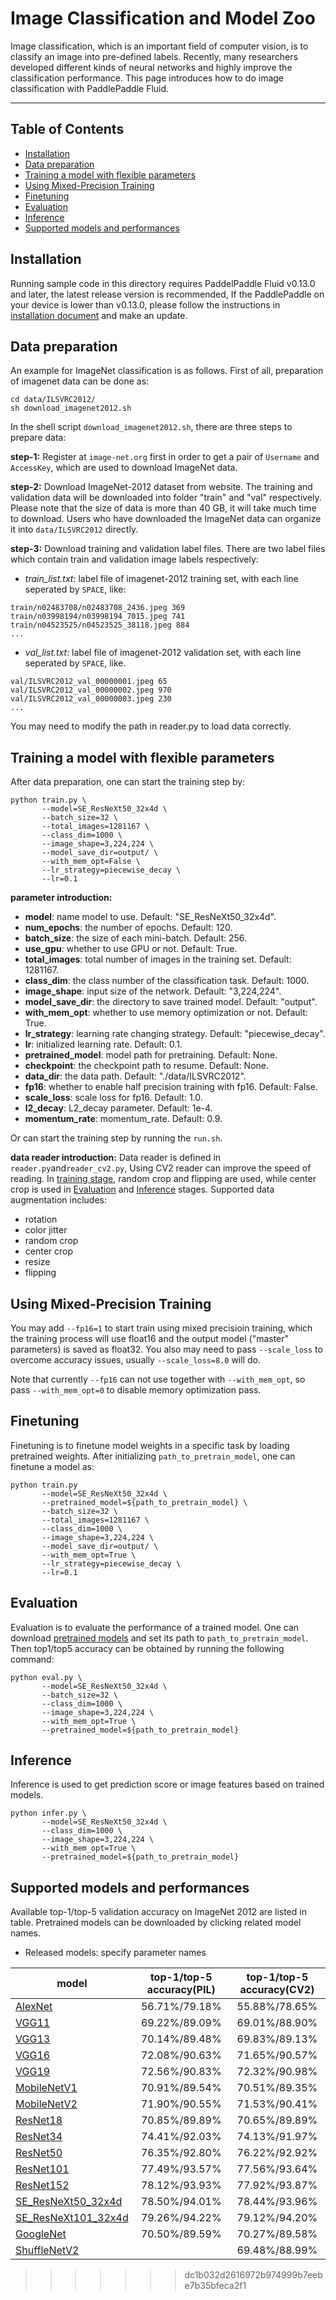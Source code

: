 # Image Classification and Model Zoo
Image classification, which is an important field of computer vision, is to classify an image into pre-defined labels. Recently, many researchers developed different kinds of neural networks and highly improve the classification performance. This page introduces how to do image classification with PaddlePaddle Fluid.

---
## Table of Contents
- [Installation](#installation)
- [Data preparation](#data-preparation)
- [Training a model with flexible parameters](#training-a-model-with-flexible-parameters)
- [Using Mixed-Precision Training](#using-mixed-precision-training)
- [Finetuning](#finetuning)
- [Evaluation](#evaluation)
- [Inference](#inference)
- [Supported models and performances](#supported-models-and-performances)

## Installation

Running sample code in this directory requires PaddelPaddle Fluid v0.13.0 and later, the latest release version is recommended, If the PaddlePaddle on your device is lower than v0.13.0, please follow the instructions in [installation document](http://paddlepaddle.org/documentation/docs/zh/1.3/beginners_guide/install/index_cn.html) and make an update.

## Data preparation

An example for ImageNet classification is as follows. First of all, preparation of imagenet data can be done as:
```
cd data/ILSVRC2012/
sh download_imagenet2012.sh
```

In the shell script ```download_imagenet2012.sh```,  there are three steps to prepare data:

**step-1:** Register at ```image-net.org``` first in order to get a pair of ```Username``` and ```AccessKey```, which are used to download ImageNet data.

**step-2:** Download ImageNet-2012 dataset from website. The training and validation data will be downloaded into folder "train" and "val" respectively. Please note that the size of data is more than 40 GB, it will take much time to download. Users who have downloaded the ImageNet data can organize it into ```data/ILSVRC2012``` directly.

**step-3:** Download training and validation label files. There are two label files which contain train and validation image labels respectively:

* *train_list.txt*: label file of imagenet-2012 training set, with each line seperated by ```SPACE```, like:
```
train/n02483708/n02483708_2436.jpeg 369
train/n03998194/n03998194_7015.jpeg 741
train/n04523525/n04523525_38118.jpeg 884
...
```
* *val_list.txt*: label file of imagenet-2012 validation set, with each line seperated by ```SPACE```, like.
```
val/ILSVRC2012_val_00000001.jpeg 65
val/ILSVRC2012_val_00000002.jpeg 970
val/ILSVRC2012_val_00000003.jpeg 230
...
```

You may need to modify the path in reader.py to load data correctly.

## Training a model with flexible parameters

After data preparation, one can start the training step by:

```
python train.py \
       --model=SE_ResNeXt50_32x4d \
       --batch_size=32 \
       --total_images=1281167 \
       --class_dim=1000 \
       --image_shape=3,224,224 \
       --model_save_dir=output/ \
       --with_mem_opt=False \
       --lr_strategy=piecewise_decay \
       --lr=0.1
```
**parameter introduction:**
* **model**: name model to use. Default: "SE_ResNeXt50_32x4d".
* **num_epochs**: the number of epochs. Default: 120.
* **batch_size**: the size of each mini-batch. Default: 256.
* **use_gpu**: whether to use GPU or not. Default: True.
* **total_images**: total number of images in the training set. Default: 1281167.
* **class_dim**: the class number of the classification task. Default: 1000.
* **image_shape**: input size of the network. Default: "3,224,224".
* **model_save_dir**: the directory to save trained model. Default: "output".
* **with_mem_opt**: whether to use memory optimization or not. Default: True.
* **lr_strategy**: learning rate changing strategy. Default: "piecewise_decay".
* **lr**: initialized learning rate. Default: 0.1.
* **pretrained_model**: model path for pretraining. Default: None.
* **checkpoint**: the checkpoint path to resume. Default: None.
* **data_dir**: the data path. Default: "./data/ILSVRC2012".
* **fp16**: whether to enable half precision training with fp16. Default: False.
* **scale_loss**: scale loss for fp16. Default: 1.0.
* **l2_decay**: L2_decay parameter. Default: 1e-4.
* **momentum_rate**: momentum_rate. Default: 0.9.

Or can start the training step by running the ```run.sh```.

**data reader introduction:** Data reader is defined in ```reader.py```and```reader_cv2.py```, Using CV2 reader can improve the speed of reading. In [training stage](#training-a-model-with-flexible-parameters), random crop and flipping are used, while center crop is used in [Evaluation](#evaluation) and [Inference](#inference) stages. Supported data augmentation includes:
* rotation
* color jitter
* random crop
* center crop
* resize
* flipping

## Using Mixed-Precision Training

You may add `--fp16=1` to start train using mixed precisioin training, which the training process will use float16 and the output model ("master" parameters) is saved as float32. You also may need to pass `--scale_loss` to overcome accuracy issues, usually `--scale_loss=8.0` will do.

Note that currently `--fp16` can not use together with `--with_mem_opt`, so pass `--with_mem_opt=0` to disable memory optimization pass.

## Finetuning

Finetuning is to finetune model weights in a specific task by loading pretrained weights. After initializing ```path_to_pretrain_model```, one can finetune a model as:
```
python train.py
       --model=SE_ResNeXt50_32x4d \
       --pretrained_model=${path_to_pretrain_model} \
       --batch_size=32 \
       --total_images=1281167 \
       --class_dim=1000 \
       --image_shape=3,224,224 \
       --model_save_dir=output/ \
       --with_mem_opt=True \
       --lr_strategy=piecewise_decay \
       --lr=0.1
```

## Evaluation
Evaluation is to evaluate the performance of a trained model. One can download [pretrained models](#supported-models-and-performances) and set its path to ```path_to_pretrain_model```. Then top1/top5 accuracy can be obtained by running the following command:
```
python eval.py \
       --model=SE_ResNeXt50_32x4d \
       --batch_size=32 \
       --class_dim=1000 \
       --image_shape=3,224,224 \
       --with_mem_opt=True \
       --pretrained_model=${path_to_pretrain_model}
```

## Inference
Inference is used to get prediction score or image features based on trained models.
```
python infer.py \
       --model=SE_ResNeXt50_32x4d \
       --class_dim=1000 \
       --image_shape=3,224,224 \
       --with_mem_opt=True \
       --pretrained_model=${path_to_pretrain_model}
```

## Supported models and performances

Available top-1/top-5 validation accuracy on ImageNet 2012 are listed in table. Pretrained models can be downloaded by clicking related model names.

- Released models: specify parameter names

|model | top-1/top-5 accuracy(PIL)| top-1/top-5 accuracy(CV2) |
|- |:-: |:-:|
|[AlexNet](http://paddle-imagenet-models-name.bj.bcebos.com/AlexNet_pretrained.zip) | 56.71%/79.18% | 55.88%/78.65% |
|[VGG11](https://paddle-imagenet-models-name.bj.bcebos.com/VGG11_pretrained.zip) | 69.22%/89.09% | 69.01%/88.90% |
|[VGG13](https://paddle-imagenet-models-name.bj.bcebos.com/VGG13_pretrained.zip) | 70.14%/89.48% | 69.83%/89.13% |
|[VGG16](https://paddle-imagenet-models-name.bj.bcebos.com/VGG16_pretrained.zip) | 72.08%/90.63% | 71.65%/90.57% |
|[VGG19](https://paddle-imagenet-models-name.bj.bcebos.com/VGG19_pretrained.zip) | 72.56%/90.83% | 72.32%/90.98% |
|[MobileNetV1](http://paddle-imagenet-models-name.bj.bcebos.com/MobileNetV1_pretrained.zip) | 70.91%/89.54% | 70.51%/89.35% |
|[MobileNetV2](https://paddle-imagenet-models-name.bj.bcebos.com/MobileNetV2_pretrained.zip) | 71.90%/90.55% | 71.53%/90.41% |
|[ResNet18](https://paddle-imagenet-models-name.bj.bcebos.com/ResNet18_pretrained.tar) | 70.85%/89.89% | 70.65%/89.89% |
|[ResNet34](https://paddle-imagenet-models-name.bj.bcebos.com/ResNet34_pretrained.tar) | 74.41%/92.03% | 74.13%/91.97% |
|[ResNet50](http://paddle-imagenet-models-name.bj.bcebos.com/ResNet50_pretrained.zip) | 76.35%/92.80% | 76.22%/92.92% |
|[ResNet101](http://paddle-imagenet-models-name.bj.bcebos.com/ResNet101_pretrained.zip) | 77.49%/93.57% | 77.56%/93.64% |
|[ResNet152](https://paddle-imagenet-models-name.bj.bcebos.com/ResNet152_pretrained.zip) | 78.12%/93.93% | 77.92%/93.87% |
|[SE_ResNeXt50_32x4d](https://paddle-imagenet-models-name.bj.bcebos.com/SE_ResNext50_32x4d_pretrained.zip) | 78.50%/94.01% | 78.44%/93.96% |
|[SE_ResNeXt101_32x4d](https://paddle-imagenet-models-name.bj.bcebos.com/SE_ResNeXt101_32x4d_pretrained.zip) | 79.26%/94.22% | 79.12%/94.20% |
|[GoogleNet](https://paddle-imagenet-models-name.bj.bcebos.com/GoogleNet_pretrained.tar) | 70.50%/89.59% | 70.27%/89.58% |
|[ShuffleNetV2](https://paddle-imagenet-models-name.bj.bcebos.com/ShuffleNet_pretrained.tar) |  | 69.48%/88.99% |
>>>>>>> dc1b032d2616972b974999b7eebe7b35bfeca2f1

